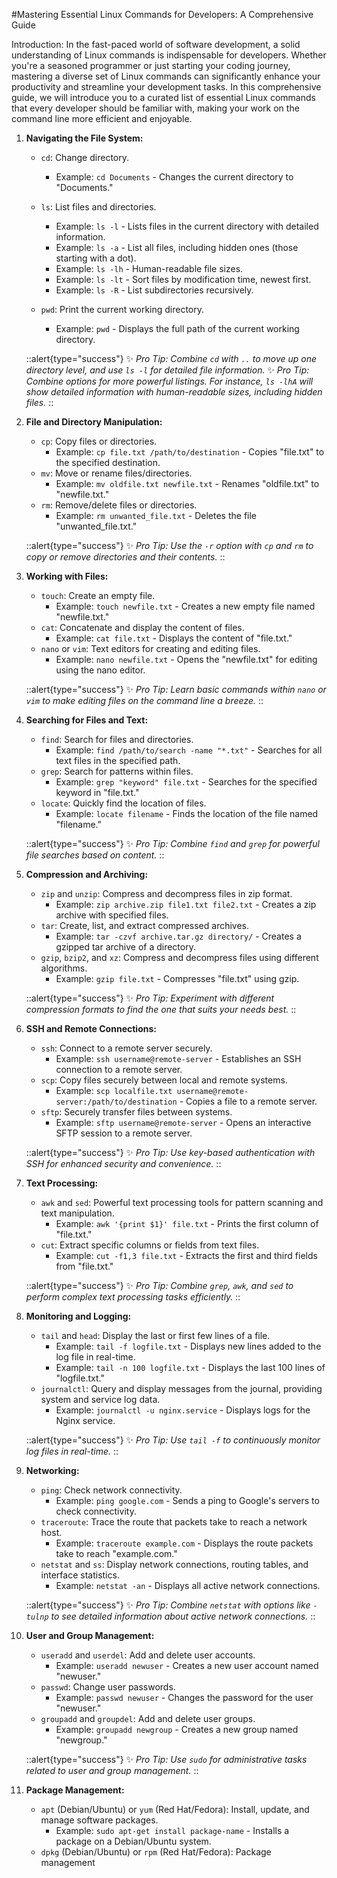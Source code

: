 #Mastering Essential Linux Commands for Developers: A Comprehensive Guide

Introduction:
In the fast-paced world of software development, a solid understanding of Linux commands is indispensable for developers. Whether you're a seasoned programmer or just starting your coding journey, mastering a diverse set of Linux commands can significantly enhance your productivity and streamline your development tasks. In this comprehensive guide, we will introduce you to a curated list of essential Linux commands that every developer should be familiar with, making your work on the command line more efficient and enjoyable.

1. **Navigating the File System:**
   - `cd`: Change directory.
     - Example: `cd Documents` - Changes the current directory to "Documents."
   - `ls`: List files and directories.
     - Example: `ls -l`  - Lists files in the current directory with detailed information.
     - Example: `ls -a`  - List all files, including hidden ones (those starting with a dot).
     - Example: `ls -lh` - Human-readable file sizes.
     - Example: `ls -lt` - Sort files by modification time, newest first.
     - Example: `ls -R`  -  List subdirectories recursively.

   - `pwd`: Print the current working directory.
     - Example: `pwd` - Displays the full path of the current working directory.

    ::alert{type="success"}
    ✨ *Pro Tip: Combine `cd` with `..` to move up one directory level, and use `ls -l` for detailed file information.*
    ✨ *Pro Tip: Combine options for more powerful listings. For instance, `ls -lhA` will show detailed information with human-readable sizes, including hidden files.*
    ::    

2. **File and Directory Manipulation:**
   - `cp`: Copy files or directories.
     - Example: `cp file.txt /path/to/destination` - Copies "file.txt" to the specified destination.
   - `mv`: Move or rename files/directories.
     - Example: `mv oldfile.txt newfile.txt` - Renames "oldfile.txt" to "newfile.txt."
   - `rm`: Remove/delete files or directories.
     - Example: `rm unwanted_file.txt` - Deletes the file "unwanted_file.txt."

    ::alert{type="success"}
    ✨ *Pro Tip: Use the `-r` option with `cp` and `rm` to copy or remove directories and their contents.*
    ::

3. **Working with Files:**
   - `touch`: Create an empty file.
     - Example: `touch newfile.txt` - Creates a new empty file named "newfile.txt."
   - `cat`: Concatenate and display the content of files.
     - Example: `cat file.txt` - Displays the content of "file.txt."
   - `nano` or `vim`: Text editors for creating and editing files.
     - Example: `nano newfile.txt` - Opens the "newfile.txt" for editing using the nano editor.

   ::alert{type="success"}
   ✨ *Pro Tip: Learn basic commands within `nano` or `vim` to make editing files on the command line a breeze.*
   ::

4. **Searching for Files and Text:**
   - `find`: Search for files and directories.
     - Example: `find /path/to/search -name "*.txt"` - Searches for all text files in the specified path.
   - `grep`: Search for patterns within files.
     - Example: `grep "keyword" file.txt` - Searches for the specified keyword in "file.txt."
   - `locate`: Quickly find the location of files.
     - Example: `locate filename` - Finds the location of the file named "filename."

   ::alert{type="success"}
   ✨ *Pro Tip: Combine `find` and `grep` for powerful file searches based on content.*
   ::

5. **Compression and Archiving:**
   - `zip` and `unzip`: Compress and decompress files in zip format.
     - Example: `zip archive.zip file1.txt file2.txt` - Creates a zip archive with specified files.
   - `tar`: Create, list, and extract compressed archives.
     - Example: `tar -czvf archive.tar.gz directory/` - Creates a gzipped tar archive of a directory.
   - `gzip`, `bzip2`, and `xz`: Compress and decompress files using different algorithms.
     - Example: `gzip file.txt` - Compresses "file.txt" using gzip.
   
   ::alert{type="success"}
   ✨ *Pro Tip: Experiment with different compression formats to find the one that suits your needs best.*
   ::

6. **SSH and Remote Connections:**
   - `ssh`: Connect to a remote server securely.
     - Example: `ssh username@remote-server` - Establishes an SSH connection to a remote server.
   - `scp`: Copy files securely between local and remote systems.
     - Example: `scp localfile.txt username@remote-server:/path/to/destination` - Copies a file to a remote server.
   - `sftp`: Securely transfer files between systems.
     - Example: `sftp username@remote-server` - Opens an interactive SFTP session to a remote server.

    ::alert{type="success"}
    ✨ *Pro Tip: Use key-based authentication with SSH for enhanced security and convenience.*
    ::

7. **Text Processing:**
   - `awk` and `sed`: Powerful text processing tools for pattern scanning and text manipulation.
     - Example: `awk '{print $1}' file.txt` - Prints the first column of "file.txt."
   - `cut`: Extract specific columns or fields from text files.
     - Example: `cut -f1,3 file.txt` - Extracts the first and third fields from "file.txt."

    ::alert{type="success"}
    ✨ *Pro Tip: Combine `grep`, `awk`, and `sed` to perform complex text processing tasks efficiently.*
    ::

8. **Monitoring and Logging:**
   - `tail` and `head`: Display the last or first few lines of a file.
     - Example: `tail -f logfile.txt` - Displays new lines added to the log file in real-time.
     - Example: `tail -n 100 logfile.txt` - Displays the last 100 lines of "logfile.txt."
   - `journalctl`: Query and display messages from the journal, providing system and service log data.
     - Example: `journalctl -u nginx.service` - Displays logs for the Nginx service.

    ::alert{type="success"}
    ✨ *Pro Tip: Use `tail -f` to continuously monitor log files in real-time.*
    ::

9. **Networking:**
   - `ping`: Check network connectivity.
     - Example: `ping google.com` - Sends a ping to Google's servers to check connectivity.
   - `traceroute`: Trace the route that packets take to reach a network host.
     - Example: `traceroute example.com` - Displays the route packets take to reach "example.com."
   - `netstat` and `ss`: Display network connections, routing tables, and interface statistics.
     - Example: `netstat -an` - Displays all active network connections.

    ::alert{type="success"}
   ✨ *Pro Tip: Combine `netstat` with options like `-tulnp` to see detailed information about active network connections.*
   ::

10. **User and Group Management:**
    - `useradd` and `userdel`: Add and delete user accounts.
      - Example: `useradd newuser` - Creates a new user account named "newuser."
    - `passwd`: Change user passwords.
      - Example: `passwd newuser` - Changes the password for the user "newuser."
    - `groupadd` and `groupdel`: Add and delete user groups.
      - Example: `groupadd newgroup` - Creates a new group named "newgroup."

    ::alert{type="success"}
    ✨ *Pro Tip: Use `sudo` for administrative tasks related to user and group management.*
    ::

11. **Package Management:**
    - `apt` (Debian/Ubuntu) or `yum` (Red Hat/Fedora): Install, update, and manage software packages.
      - Example: `sudo apt-get install package-name` - Installs a package on a Debian/Ubuntu system.
    - `dpkg` (Debian/Ubuntu) or `rpm` (Red Hat/Fedora): Package management